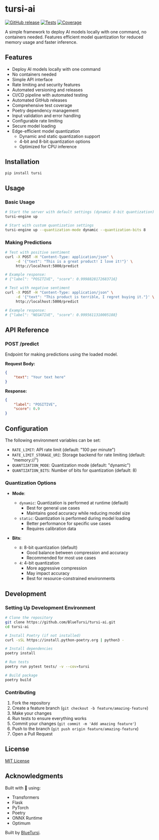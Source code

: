 # tursi-ai

[![GitHub release](https://img.shields.io/github/v/release/BlueTursi/tursi-ai)](https://github.com/BlueTursi/tursi-ai/releases)
[![Tests](https://github.com/BlueTursi/tursi-ai/actions/workflows/test.yml/badge.svg)](https://github.com/BlueTursi/tursi-ai/actions/workflows/test.yml)
[![Coverage](https://img.shields.io/badge/coverage-79%25-brightgreen.svg)](https://github.com/BlueTursi/tursi-ai)

A simple framework to deploy AI models locally with one command, no containers needed. Features efficient model quantization for reduced memory usage and faster inference.

## Features

- Deploy AI models locally with one command
- No containers needed
- Simple API interface
- Rate limiting and security features
- Automated versioning and releases
- CI/CD pipeline with automated testing
- Automated GitHub releases
- Comprehensive test coverage
- Poetry dependency management
- Input validation and error handling
- Configurable rate limiting
- Secure model loading
- Edge-efficient model quantization
  - Dynamic and static quantization support
  - 4-bit and 8-bit quantization options
  - Optimized for CPU inference

## Installation

```bash
pip install tursi
```

## Usage

### Basic Usage

```bash
# Start the server with default settings (dynamic 8-bit quantization)
tursi-engine up

# Start with custom quantization settings
tursi-engine up --quantization-mode dynamic --quantization-bits 8
```

### Making Predictions

```bash
# Test with positive sentiment
curl -X POST -H "Content-Type: application/json" \
     -d '{"text": "This is a great product! I love it!"}' \
     http://localhost:5000/predict

# Example response:
# {"label": "POSITIVE", "score": 0.9998828172683716}

# Test with negative sentiment
curl -X POST -H "Content-Type: application/json" \
     -d '{"text": "This product is terrible, I regret buying it."}' \
     http://localhost:5000/predict

# Example response:
# {"label": "NEGATIVE", "score": 0.9995611310005188}
```

## API Reference

### POST /predict

Endpoint for making predictions using the loaded model.

**Request Body:**
```json
{
    "text": "Your text here"
}
```

**Response:**
```json
{
    "label": "POSITIVE",
    "score": 0.9
}
```

## Configuration

The following environment variables can be set:

- `RATE_LIMIT`: API rate limit (default: "100 per minute")
- `RATE_LIMIT_STORAGE_URI`: Storage backend for rate limiting (default: "memory://")
- `QUANTIZATION_MODE`: Quantization mode (default: "dynamic")
- `QUANTIZATION_BITS`: Number of bits for quantization (default: 8)

### Quantization Options

- **Mode**:
  - `dynamic`: Quantization is performed at runtime (default)
    - Best for general use cases
    - Maintains good accuracy while reducing model size
  - `static`: Quantization is performed during model loading
    - Better performance for specific use cases
    - Requires calibration data

- **Bits**:
  - `8`: 8-bit quantization (default)
    - Good balance between compression and accuracy
    - Recommended for most use cases
  - `4`: 4-bit quantization
    - More aggressive compression
    - May impact accuracy
    - Best for resource-constrained environments

## Development

### Setting Up Development Environment

```bash
# Clone the repository
git clone https://github.com/BlueTursi/tursi-ai.git
cd tursi-ai

# Install Poetry (if not installed)
curl -sSL https://install.python-poetry.org | python3 -

# Install dependencies
poetry install

# Run tests
poetry run pytest tests/ -v --cov=tursi

# Build package
poetry build
```

### Contributing

1. Fork the repository
2. Create a feature branch (`git checkout -b feature/amazing-feature`)
3. Make your changes
4. Run tests to ensure everything works
5. Commit your changes (`git commit -m 'Add amazing feature'`)
6. Push to the branch (`git push origin feature/amazing-feature`)
7. Open a Pull Request

## License

[MIT License](/LICENSE)

## Acknowledgments

Built with 💙 using:
- Transformers
- Flask
- PyTorch
- Poetry
- ONNX Runtime
- Optimum

Built by [BlueTursi](https://bluetursi.com).

